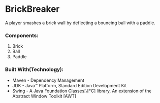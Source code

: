 # BrickBreaker
A player smashes a brick wall  by deflecting a bouncing ball with a paddle.

### Components:
1. Brick
2. Ball
3. Paddle
  

### Built With(Technology):

  - Maven - Dependency Management
  - JDK - Java™ Platform, Standard Edition Development Kit
  - Swing - A Java Foundation Classes[JFC] library,  An extension of the Abstract Window Toolkit [AWT]



